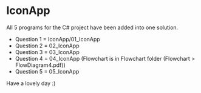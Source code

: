# IconApp

All 5 programs for the C# project have been added into one solution.

- Question 1 = IconApp/01_IconApp
- Question 2 = 02_IconApp
- Question 3 = 03_IconApp
- Question 4 = 04_IconApp (Flowchart is in Flowchart folder (Flowchart > FlowDiagram4.pdf))
- Question 5 = 05_IconApp

Have a lovely day :)
